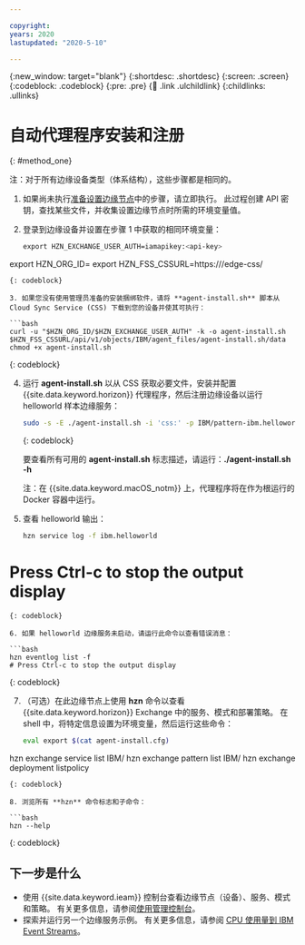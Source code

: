 ```yaml
---

copyright:
years: 2020
lastupdated: "2020-5-10"

---
```


{:new_window: target="blank"}
{:shortdesc: .shortdesc}
{:screen: .screen}
{:codeblock: .codeblock}
{:pre: .pre}
{:child: .link .ulchildlink}
{:childlinks: .ullinks}

# 自动代理程序安装和注册
{: #method_one}

注：对于所有边缘设备类型（体系结构），这些步骤都是相同的。

1. 如果尚未执行[准备设置边缘节点](../hub/prepare_for_edge_nodes.md)中的步骤，请立即执行。 此过程创建 API 密钥，查找某些文件，并收集设置边缘节点时所需的环境变量值。

2. 登录到边缘设备并设置在步骤 1 中获取的相同环境变量：

   ```bash
   export HZN_EXCHANGE_USER_AUTH=iamapikey:<api-key>
  export HZN_ORG_ID=<your-exchange-organization>
  export HZN_FSS_CSSURL=https://<ieam-management-hub-ingress>/edge-css/
   ```
   {: codeblock}

3. 如果您没有使用管理员准备的安装捆绑软件，请将 **agent-install.sh** 脚本从 Cloud Sync Service (CSS) 下载到您的设备并使其可执行：

   ```bash
   curl -u "$HZN_ORG_ID/$HZN_EXCHANGE_USER_AUTH" -k -o agent-install.sh $HZN_FSS_CSSURL/api/v1/objects/IBM/agent_files/agent-install.sh/data
   chmod +x agent-install.sh
   ```
   {: codeblock}

4. 运行 **agent-install.sh** 以从 CSS 获取必要文件，安装并配置 {{site.data.keyword.horizon}} 代理程序，然后注册边缘设备以运行 helloworld 样本边缘服务：

   ```bash
   sudo -s -E ./agent-install.sh -i 'css:' -p IBM/pattern-ibm.helloworld -w '*' -T 120
   ```
   {: codeblock}

   要查看所有可用的 **agent-install.sh** 标志描述，请运行：**./agent-install.sh -h**

   注：在 {{site.data.keyword.macOS_notm}} 上，代理程序将在作为根运行的 Docker 容器中运行。

5. 查看 helloworld 输出：

   ```bash
   hzn service log -f ibm.helloworld
  # Press Ctrl-c to stop the output display
   ```
   {: codeblock}

6. 如果 helloworld 边缘服务未启动，请运行此命令以查看错误消息：

   ```bash
   hzn eventlog list -f
  # Press Ctrl-c to stop the output display
   ```
   {: codeblock}

7. （可选）在此边缘节点上使用 **hzn** 命令以查看 {{site.data.keyword.horizon}} Exchange 中的服务、模式和部署策略。 在 shell 中，将特定信息设置为环境变量，然后运行这些命令：

   ```bash
   eval export $(cat agent-install.cfg)
  hzn exchange service list IBM/
  hzn exchange pattern list IBM/
  hzn exchange deployment listpolicy
   ```
   {: codeblock}

8. 浏览所有 **hzn** 命令标志和子命令：

   ```bash
   hzn --help
   ```
   {: codeblock}

## 下一步是什么

* 使用 {{site.data.keyword.ieam}} 控制台查看边缘节点（设备）、服务、模式和策略。 有关更多信息，请参阅[使用管理控制台](../console/accessing_ui.md)。
* 探索并运行另一个边缘服务示例。 有关更多信息，请参阅 [CPU 使用量到 IBM Event Streams](../using_edge_services/cpu_load_example.md)。
